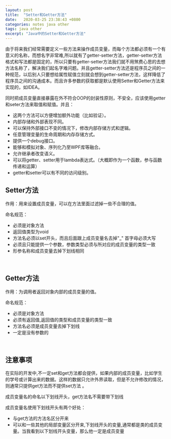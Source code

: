 ```yaml
---
layout: post
title:  "Setter和Getter方法"
date:   2020-03-25 23:38:43 +0800
categories: notes java other
tags: java other
excerpt: "Java中的Setter和Getter方法"
---
```


由于将来我们经常需要定义一些方法来操作成员变量，而每个方法都必须有一个有意义的名称，而想名字非常难,所以就有了getter-setter方法，getter-setter方法格式和写法都是固定的，所以只要有getter-setter方法我们就不用煞费心思的去想方法名称了，解决我们起名字难问题。并且getter-setter方法还是程序员之间的一种规范，以后别人只要想给属性赋值立刻就会想到getter-setter方法，这样降低了程序员之间的沟通成本。而且许多参数的获取都是默认使用Setter和Getter方法来实现的，如IDEA。

同时把成员变量直接暴露在外不符合OOP的封装性原则，不安全，应该使用getter和seter方法来取值和赋值。并且：

+ 这两个方法可以方便增加额外功能（比如验证）。
+ 内部存储和外部表现不同。
+ 可以保持外部接口不变的情况下，修改内部存储方式和逻辑。
+ 任意管理变量的生命周期和内存存储方式。
+ 提供一个debug接口。
+ 能够和模拟对象、序列化乃至WPF库等融合。
+ 允许继承者改变语义。
+ 可以将getter、setter用于lambda表达式。（大概即作为一个函数，参与函数传递和运算）
+ getter和setter可以有不同的访问级别。

## Setter方法

作用：用来设置成员变量，可以在方法里面过滤掉一些不合理的值。

命名规范：

+ 必须是对象方法
+ 返回值类型为void
+ 方法名必须以set开头，而且后面跟上成员变量名去掉"_" 首字母必须大写
+ 必须且只能提供一个参数，参数类型必须与所对应的成员变量的类型一致
+ 形参名称和成员变量去掉下划线相同

&emsp;

## Getter方法

作用：为调用者返回对象内部的成员变量的值。

命名规范：

+ 必须是对象方法
+ 必须有返回值,返回值的类型和成员变量的类型一致
+ 方法名必须是成员变量去掉下划线
+ 一定是没有参数的

&emsp;

## 注意事项

在实际的开发中,不一定set和get方法都会提供，如果内部的成员变量，比如学生的学号或计算出来的数据。这样的数据只允许外界读取，但是不允许修改的情况，则通常只提供get方法而不提供set方法 。

成员变量名的命名以下划线开头，get方法名不需要带下划线

成员变量名使用下划线开头有两个好处：

+ 与get方法的方法名区分开来
+ 可以和一些其他的局部变量区分开来,下划线开头的变量,通常都是类的成员变量。当我看到以下划线开头变量，那么他一定是成员变量
